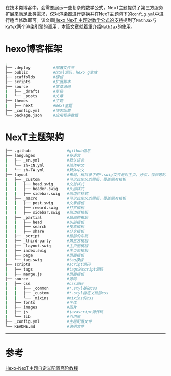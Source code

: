 在技术类博客中，会需要展示一些复杂的数学公式，NexT主题提供了第三方服务扩展来满足此类需求，仅对渲染器进行更换并在NexT主题包下的`config.yml`中进行适当修改即可。该文章[Hexo NexT 主题对数学公式的支持](https://www.jianshu.com/p/8424da4dd673)提到了`MathJax`与`KaTeX`两个渲染引擎的调用，本篇文章就着重介绍`MathJax`的使用。

# hexo博客框架
``` bash
.
├── .deploy          #部署文件夹
├── public           #html源码，hexo g生成
├── scaffolds        #模板
├── scripts          #扩展脚本
├── source           #文章源码
|   ├── _drafts      #草稿
|   └── _posts       #文章
├── themes           #主题
|   ├── next         #NexT主题
├── _config.yml      #博客配置
└── package.json     #应用程序数据
```
# NexT主题架构
``` bash
├── .github                #github信息
├── languages              #多语言
|   ├── _en.yml            #默认语言
|   └── zh-CN.yml          #简体中文
|   └── zh-TW.yml          #繁体中文
├── layout                 #布局，根目录下的*.swig文件是对主页，分页，存档等的控制
|   ├── _custom            #可以自定义的模板，覆盖原有模板
|   |   ├── head.swig      #文首样式
|   |   ├── header.swig    #头部样式
|   |   ├── sidebar.swig   #侧边栏样式
|   ├── _macro             #可以自定义的模板，覆盖原有模板
|   |   ├── post.swig      #文章模板
|   |   ├── reward.swig    #打赏模板
|   |   ├── sidebar.swig   #侧边栏模板
|   ├── _partial           #局部的布局
|   |   ├── head           #头部模板
|   |   ├── search         #搜索模板
|   |   ├── share          #分享模板
|   ├── _script            #局部的布局
|   ├── _third-party       #第三方模板
|   ├── _layout.swig       #主页面模板
|   ├── index.swig         #主页面模板
|   ├── page               #页面模板
|   └── tag.swig           #tag模板
├── scripts                #script源码
|   ├── tags               #tags的script源码
|   ├── marge.js           #页面模板
├── source                 #源码
|   ├── css                #css源码
|   |   ├── _common        #*.styl基础css
|   |   ├── _custom        #*.styl自定义局部css
|   |   └── _mixins        #mixins的css
|   ├── fonts              #字体
|   ├── images             #图片
|   ├── js                 #javascript源代码
|   └── lib                #引用库
├── _config.yml            #主题配置文件
└── README.md              #说明文件

```
---
# 参考
[Hexo-NexT主题自定义配置高阶教程](https://blog.bill.moe/hexo-theme-next-config-optimization/)